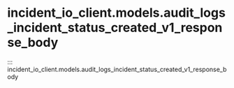 # incident_io_client.models.audit_logs_incident_status_created_v1_response_body

::: incident_io_client.models.audit_logs_incident_status_created_v1_response_body
